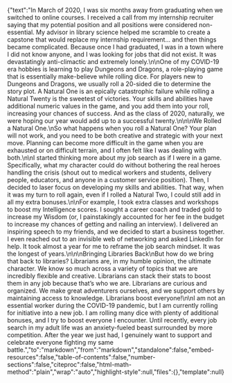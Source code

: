 {"text":"In March of 2020, I was six months away from graduating when we switched to online courses. I received a call from my internship recruiter saying that my potential position and all positions were considered non-essential. My advisor in library science helped me scramble to create a capstone that would replace my internship requirement… and then things became complicated. Because once I had graduated, I was in a town where I did not know anyone, and I was looking for jobs that did not exist. It was devastatingly anti-climactic and extremely lonely.\n\nOne of my COVID-19 era hobbies is learning to play Dungeons and Dragons, a role-playing game that is essentially make-believe while rolling dice.  For players new to Dungeons and Dragons, we usually roll a 20-sided die to determine the story plot. A Natural One is an epically catastrophic failure while rolling a Natural Twenty is the sweetest of victories. Your skills and abilities have additional numeric values in the game, and you add them into your roll, increasing your chances of success. And as the class of 2020, naturally, we were hoping our year would add up to a successful twenty.\n\n\nWe Rolled a Natural One.\nSo what happens when you roll a Natural One? Your plan will not work, and you need to be both creative and strategic with your next move. Planning can become more difficult in the game when you are exhausted or on difficult terrain, and I often felt like I was dealing with both.\n\nI started thinking more about my job search as if I were in a game. Specifically, what my character could do without bothering the real heroes handling the crisis (shout out to medical workers and students, delivery people, educators, and anyone in a customer service position). Then, I decided to laser focus on developing my skills and abilities. That way, when it was my turn to roll again, even if I rolled a Natural Two, I could still add in all my extra bonuses.\n\nFor example, I took extra classes and workshops to boost my Intelligence scores. I sought a career coach and traded gold to increase my Wisdom (or, I painstakingly accounted for her fee in the budget to increase my chances of getting and nailing an interview). I delivered an inspiring speech to my friends, and we decided to start a business together. I even reached out to an invisible web of networking and asked LinkedIn for help. It took almost a year for me to reframe the job search mindset. It was the longest of years.\n\n\nBringing Libraries Back\nBut how do we bring that back to libraries? Librarians are, in my humble opinion, the ultimate character. We know so much across a variety of topics that we are incredibly flexible and creative. Librarians can stack their stats to boost them in any job because that’s who we are. Librarians are curious and organized. We make great adventurers ourselves, and we support others by maintaining access to knowledge. Librarians boost everyone!\n\nI am not an essential worker during the COVID-19 pandemic, but I am currently rolling for initiative into a new job. I am rolling many dice with plenty of additional bonuses, and I try to boost everyone I encounter. Until recently, every job search in my adult life was an anxiety-fueled beast surrounded by more competition. After the year we just had, I genuinely want to support and celebrate everyone fighting my same battle.","to":"markdown","from":"markdown","standalone":false,"embed-resources":false,"table-of-contents":false,"number-sections":false,"citeproc":false,"html-math-method":"plain","wrap":"auto","highlight-style":null,"files":{},"template":null}